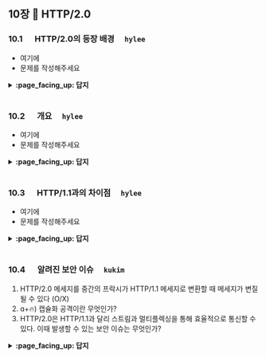 ## 10장 :octopus: HTTP/2.0

### 10.1 　  HTTP/2.0의 등장 배경　 `hylee`
- 여기에
- 문제를 작성해주세요
<details>
<summary> <b> :page_facing_up: 답지 </b>  </summary>
<div markdown="1">
  
- 여기에
- 해설을 작성해주세요

</div>
</details>
<br>

### 10.2 　  개요　 `hylee`
- 여기에
- 문제를 작성해주세요
<details>
<summary> <b> :page_facing_up: 답지 </b>  </summary>
<div markdown="1">
  
- 여기에
- 해설을 작성해주세요

</div>
</details>
<br>

### 10.3 　  HTTP/1.1과의 차이점　 `hylee`
- 여기에
- 문제를 작성해주세요
<details>
<summary> <b> :page_facing_up: 답지 </b>  </summary>
<div markdown="1">
  
- 여기에
- 해설을 작성해주세요

</div>
</details>
<br>

### 10.4 　  알려진 보안 이슈　 `kukim`
1. HTTP/2.0 메세지를 중간의 프락시가 HTTP/1.1 메세지로 변환할 때 메세지가 변질 될 수 있다  (O/X)
2. ɑ+🔥) 캡슐화 공격이란 무엇인가?
3. HTTP/2.0은 HTTP/1.1과 달리 스트림과 멀티플렉싱을 통해 효율적으로 통신할 수 있다. 이때 발생할 수 있는 보안 이슈는 무엇인가?

<details>
<summary> <b> :page_facing_up: 답지 </b>  </summary>
<div markdown="1">
  
1. HTTP/2.0 메세지를 중간의 프락시가 HTTP/1.1 메세지로 변환할 때 메세지가 변질 될 수 있다  (O/X)
- 정답 : O (CR,LF,Null 문자 등을 잘못 처리하여 헤더와 메세지를 구분하지 못하게 될 수 있다. 이런 취약점을 가지고 공격하는 것을 "중개자 캡슐화 공격(Intermediary Encapulation Attacks)"이라고 한다.
- 현재까지도 발생하는 보안 이슈이다. (2019년 11월에 NVD-CVE에서 발표 https://nvd.nist.gov/vuln/detail/CVE-2019-19330)
2. ɑ+🔥) 캡슐화 공격이란 무엇인가?
- 정답 : 캡슐화된 데이터를 다른 곳에서 디코딩할 때 데이터를 잘못 분리하거나 구별하여 잘못된 코드가 소프트웨어에 들어와 문제를 일으키는 경우이다. 이는 전체 시스템에 쌓여 프로그램 누수를 시키거나 도메인 간 공격이 생길 수 있고 엑세스 권한을 얻을 수 있다.
```
예를 들어보자.
1. 해커가 HTTP/1.1을 사용하는 서버와 중간에 멍청한 프락시를 찾는다.
2. HTTP/2.0 메세지를 보내 1.1로 해석하게 만든다.
3. 이때 2.0으로 보내는 메세지에 CR,LF, Null 문자등을 넣어 어떻게 HTTP/1.1 코드가 해석되는지 확인하고 컴파일 보안 문제를 찾는다.
4. 문제점을 발견하고 아래와 같은 코드를 HTTP/2.0 메세지를 보내 서버가 이를 실행하게 만들고 그 응답을 받고 공격한다.

char* path = getenv("PATH");
...
sprintf(stderr, "cannot find exe on path %s\n", path);

getenv() 함수는 표준오류 스트림을 이용해서 환경변수를 확인하는 코드이다. 
이를 HTTP/2.0 메세지로 캡슐화하여 보내고 순진한 프락시는 이를 쉽게 해석하여
HTTP/1.1 메세지로 변환하는데 서버는 이를 모르고 그대로 아래의 코드를 컴파일하여
공격자에게 그대로 노출시킬 수 있다.

reference : https://www.veracode.com/security/encapsulation
```
3. HTTP/2.0은 HTTP/1.1과 달리 스트림과 멀티플렉싱을 통해 효율적으로 통신할 수 있다. 이때 발생할 수 있는 보안 이슈는 무엇인가?
- 정답 : 긴 커넥션을 유지하고 있으면 개인정보 유출에 악용될 수 있다. 

### HTTP/2.0 그림으로 살펴보기
- [Google - HTTP/2 소개](https://developers.google.com/web/fundamentals/performance/http2?hl=ko)
- [http/1.1 vs http/2.0 속도비교, 개발자 도구를 통해 실제 메세지도 확인 가능](https://www.httpvshttps.com/)

- HTTP/1.1 vs HTTP/2
<img src="https://evan-moon.github.io/static/3752593b39ad6ad4dee6a23573eff5d3/29d31/multiplexing.jpg" width="300" height="300">

- Binary Framing Layer
<img src="https://developers.google.com/web/fundamentals/performance/http2/images/binary_framing_layer01.svg?hl=ko" width="500" height="500">

- 요청 및 응답 다중화
<img src="https://developers.google.com/web/fundamentals/performance/http2/images/multiplexing01.svg?hl=ko" width="500" height="500">

- 헤더 압축
<img src="https://developers.google.com/web/fundamentals/performance/http2/images/header_compression01.svg?hl=ko" width="500" height="500">


</div>
</details>
<br>
